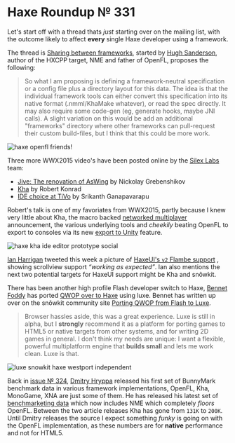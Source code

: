 [_template]: ../templates/roundup.html
[date]: / "2015-08-03 14:09:00"
[modified]: / "2015-08-03 14:09:00"
[published]: / "2015-08-03 14:09:00"
[“”]: a ""
# Haxe Roundup № 331

Let's start off with a thread thats _just_ starting over on the mailing list,
with the outcome likely to affect **every** single Haxe developer using a
framework.

The thread is [Sharing between frameworks][l1], started by [Hugh Sanderson][tw1],
author of the HXCPP target, NME and father of OpenFL, proposes the following:
	
> So what I am proposing is defining a framework-neutral specification or a config
file plus a directory layout for this data.  The idea is that the individual 
framework tools can either convert this specification into its native format 
(.nmml/KhaMake whatever), or read the spec directly.  It may also require 
some code-gen (eg, generate hooks, maybe JNI calls). A slight variation on this 
would be add an additional "frameworks" directory where other frameworks can 
pull-request their custom build-files, but I think that this could be more work.

![haxe openfl friends!](/img/331/friends.png "Hello! We are FRIENDS! by CHAU Guillaume (@Akryum)")

Three more WWX2015 video's have been posted online by the [Silex Labs][tw2] team:
	
- [Jive: The renovation of AsWing][l2] by Nickolay Grebenshikov
- [Kha][l3] by Robert Konrad
- [IDE choice at TiVo][l4] by Srikanth Ganapavarapu

Robert's talk is one of my favoriates from WWX2015, partly because I knew very 
little about Kha, the macro backed [networked multiplayer][l5] announcement, the
various underlying tools and _cheekily_ beating OpenFL to export to consoles 
via its new [export to Unity][l6] feature.

![haxe kha ide editor prototype social](/img/331/khaeditor.png "Lubos Lenco (@luboslenco) creating stand alone Kha editor!")

[Ian Harrigan][tw3] tweeted this week a picture of [HaxeUI's `v2` Flambe support][l7]
, showing scrollview support _“working as expected”_. Ian also mentions the next
two potential targets for HaxeUI support might be Kha and snõwkit.

There has been another high profile Flash developer switch to Haxe, [Bennet Foddy][tw4]
has ported [QWOP over to Haxe][l8] using luxe. Bennet has written up over on the
snõwkit community site [Porting QWOP from Flash to Luxe][l9].

> Browser hassles aside, this was a great experience. Luxe is still in alpha, 
but I **strongly** recommend it as a platform for porting games to HTML5 or native 
targets from other systems, and for writing 2D games in general. I don't think my
needs are unique: I want a flexible, powerful multiplatform engine that **builds 
small** and lets me work clean. Luxe is that.

![luxe snowkit haxe westport independent](/img/331/westport.png "@0010_Games Westport Independent pixel art using Luxe.")

Back in [issue № 324][l10], [Dmitry Hryppa][tw5] released his first set of BunnyMark
benchmark data in various framework implementations, OpenFL, Kha, MonoGame, XNA are
just some of them. He has released his latest set of [benchmarketing data][l11] which
now includes NME which completely _floors_ OpenFL. Between the two article releases
Kha has gone from `131K` to `200K`. Until Dmitry releases the source I expect something
_funky_ is going on with the OpenFL implementation, as these numbers are for **native**
performance and not for HTML5.

[tw5]: https://twitter.com/dmitryhryppa "@dmitryhryppa"
[tw4]: https://twitter.com/bfod "@bfod"
[tw3]: https://twitter.com/IanHarrigan1982 "@IanHarrigan1982"
[tw2]: https://twitter.com/silexlabs "@silexlabs"
[tw1]: https://twitter.com/GameHaxe "@GameHaxe"

[l11]: http://themozokteam.com/playground/frameworkstest/ "BunnyMark Benchmark data"
[l10]: http://haxe.io/roundups/324/ "Haxe Roundup № 324"
[l9]: http://snowkit.org/2015/08/06/case-study-qwop/ "Porting QWOP Case Study"
[l8]: http://www.foddy.net/Athletics.html?webgl=true "Luxe Engine powered QWOP by Bennet Foddy"
[l7]: https://twitter.com/IanHarrigan1982/status/628661041493315585 "HaxeUI v2 Flambe Scroll View support"
[l6]: http://tech.ktxsoftware.com/wwx-news-part-1-export-to-unity/ "Kha - Export to Unity"
[l5]: http://tech.ktxsoftware.com/wwx-news-part-2-networked-multiplayer/ "Kha - Networked Multiplayer"
[l4]: http://www.silexlabs.org/ide-choice-at-tivo/ "IDE choice at TiVo"
[l3]: http://www.silexlabs.org/kha/ "Kha"
[l2]: http://www.silexlabs.org/jive-the-renovation-of-aswing/ "Jive: The renovation of AsWing"
[l1]: https://groups.google.com/forum/#!msg/haxelang/r5T-wNknAWI/Qf3JpD-tDAAJ "Sharing between frameworks (Nme / OpenFL / Kha / GameDuell / Heaps / Snow / etc)"